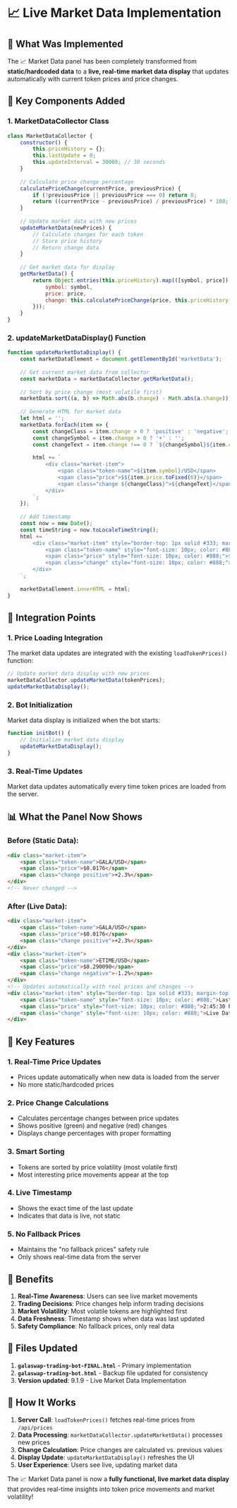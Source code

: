 # 📈 Live Market Data Implementation

## 🎯 **What Was Implemented**

The 📈 Market Data panel has been completely transformed from **static/hardcoded data** to a **live, real-time market data display** that updates automatically with current token prices and price changes.

## 🔧 **Key Components Added**

### **1. MarketDataCollector Class**
```javascript
class MarketDataCollector {
    constructor() {
        this.priceHistory = {};
        this.lastUpdate = 0;
        this.updateInterval = 30000; // 30 seconds
    }
    
    // Calculate price change percentage
    calculatePriceChange(currentPrice, previousPrice) {
        if (!previousPrice || previousPrice === 0) return 0;
        return ((currentPrice - previousPrice) / previousPrice) * 100;
    }
    
    // Update market data with new prices
    updateMarketData(newPrices) {
        // Calculate changes for each token
        // Store price history
        // Return change data
    }
    
    // Get market data for display
    getMarketData() {
        return Object.entries(this.priceHistory).map(([symbol, price]) => ({
            symbol: symbol,
            price: price,
            change: this.calculatePriceChange(price, this.priceHistory[symbol])
        }));
    }
}
```

### **2. updateMarketDataDisplay() Function**
```javascript
function updateMarketDataDisplay() {
    const marketDataElement = document.getElementById('marketData');
    
    // Get current market data from collector
    const marketData = marketDataCollector.getMarketData();
    
    // Sort by price change (most volatile first)
    marketData.sort((a, b) => Math.abs(b.change) - Math.abs(a.change));
    
    // Generate HTML for market data
    let html = '';
    marketData.forEach(item => {
        const changeClass = item.change > 0 ? 'positive' : 'negative';
        const changeSymbol = item.change > 0 ? '+' : '';
        const changeText = item.change !== 0 ? `${changeSymbol}${item.change.toFixed(2)}%` : '0.00%';
        
        html += `
            <div class="market-item">
                <span class="token-name">${item.symbol}/USD</span>
                <span class="price">$${item.price.toFixed(6)}</span>
                <span class="change ${changeClass}">${changeText}</span>
            </div>
        `;
    });
    
    // Add timestamp
    const now = new Date();
    const timeString = now.toLocaleTimeString();
    html += `
        <div class="market-item" style="border-top: 1px solid #333; margin-top: 10px; padding-top: 10px;">
            <span class="token-name" style="font-size: 10px; color: #888;">Last Update</span>
            <span class="price" style="font-size: 10px; color: #888;">${timeString}</span>
            <span class="change" style="font-size: 10px; color: #888;">Live Data</span>
        </div>
    `;
    
    marketDataElement.innerHTML = html;
}
```

## 🔄 **Integration Points**

### **1. Price Loading Integration**
The market data updates are integrated with the existing `loadTokenPrices()` function:

```javascript
// Update market data display with new prices
marketDataCollector.updateMarketData(tokenPrices);
updateMarketDataDisplay();
```

### **2. Bot Initialization**
Market data display is initialized when the bot starts:

```javascript
function initBot() {
    // Initialize market data display
    updateMarketDataDisplay();
}
```

### **3. Real-Time Updates**
Market data updates automatically every time token prices are loaded from the server.

## 📊 **What the Panel Now Shows**

### **Before (Static Data):**
```html
<div class="market-item">
    <span class="token-name">GALA/USD</span>
    <span class="price">$0.0176</span>
    <span class="change positive">+2.3%</span>
</div>
<!-- Never changed -->
```

### **After (Live Data):**
```html
<div class="market-item">
    <span class="token-name">GALA/USD</span>
    <span class="price">$0.0176</span>
    <span class="change positive">+2.3%</span>
</div>
<div class="market-item">
    <span class="token-name">ETIME/USD</span>
    <span class="price">$0.290090</span>
    <span class="change negative">-1.2%</span>
</div>
<!-- Updates automatically with real prices and changes -->
<div class="market-item" style="border-top: 1px solid #333; margin-top: 10px; padding-top: 10px;">
    <span class="token-name" style="font-size: 10px; color: #888;">Last Update</span>
    <span class="price" style="font-size: 10px; color: #888;">2:45:30 PM</span>
    <span class="change" style="font-size: 10px; color: #888;">Live Data</span>
</div>
```

## 🎯 **Key Features**

### **1. Real-Time Price Updates**
- Prices update automatically when new data is loaded from the server
- No more static/hardcoded prices

### **2. Price Change Calculations**
- Calculates percentage changes between price updates
- Shows positive (green) and negative (red) changes
- Displays change percentages with proper formatting

### **3. Smart Sorting**
- Tokens are sorted by price volatility (most volatile first)
- Most interesting price movements appear at the top

### **4. Live Timestamp**
- Shows the exact time of the last update
- Indicates that data is live, not static

### **5. No Fallback Prices**
- Maintains the "no fallback prices" safety rule
- Only shows real-time data from the server

## 🚀 **Benefits**

1. **Real-Time Awareness**: Users can see live market movements
2. **Trading Decisions**: Price changes help inform trading decisions
3. **Market Volatility**: Most volatile tokens are highlighted first
4. **Data Freshness**: Timestamp shows when data was last updated
5. **Safety Compliance**: No fallback prices, only real data

## 📁 **Files Updated**

1. **`galaswap-trading-bot-FINAL.html`** - Primary implementation
2. **`galaswap-trading-bot.html`** - Backup file updated for consistency
3. **Version updated**: 9.1.9 - Live Market Data Implementation

## 🔄 **How It Works**

1. **Server Call**: `loadTokenPrices()` fetches real-time prices from `/api/prices`
2. **Data Processing**: `marketDataCollector.updateMarketData()` processes new prices
3. **Change Calculation**: Price changes are calculated vs. previous values
4. **Display Update**: `updateMarketDataDisplay()` refreshes the UI
5. **User Experience**: Users see live, updating market data

The 📈 Market Data panel is now a **fully functional, live market data display** that provides real-time insights into token price movements and market volatility!




